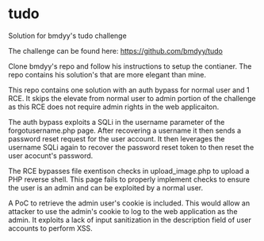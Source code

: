 # tudo
Solution for bmdyy's tudo challenge

The challenge can be found here: https://github.com/bmdyy/tudo

Clone bmdyy's repo and follow his instructions to setup the contianer. The repo contains his solution's that are more elegant than mine.

This repo contains one solution with an auth bypass for normal user and 1 RCE. It skips the elevate from normal user to admin portion of the challenge as this RCE does not require admin rights in the web applicaiton.

The auth bypass exploits a SQLi in the username parameter of the forgotusername.php page. After recovering a username it then sends a password reset request for the user account. It then leverages the username SQLi again to recover the password reset token to then reset the user acocunt's password.

The RCE bypasses file exentison checks in upload_image.php to upload a PHP reverse shell. This page fails to properly implement checks to ensure the user is an admin and can be exploited by a normal user.

A PoC to retrieve the admin user's cookie is included. This would allow an attacker to use the admin's cookie to log to the web application as the admin. It exploits a lack of input sanitization in the description field of user accounts to perform XSS.
